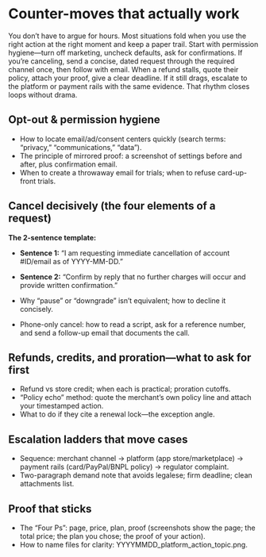 # Counter-moves that actually work
You don’t have to argue for hours. Most situations fold when you use the right action at the right moment and keep a paper trail. Start with permission hygiene—turn off marketing, uncheck defaults, ask for confirmations. If you’re canceling, send a concise, dated request through the required channel once, then follow with email. When a refund stalls, quote their policy, attach your proof, give a clear deadline. If it still drags, escalate to the platform or payment rails with the same evidence. That rhythm closes loops without drama.

## Opt-out & permission hygiene

- How to locate email/ad/consent centers quickly (search terms: “privacy,” “communications,” “data”).
- The principle of mirrored proof: a screenshot of settings before and after, plus confirmation email.
- When to create a throwaway email for trials; when to refuse card-up-front trials.

## Cancel decisively (the four elements of a request)

**The 2-sentence template:**

- **Sentence 1:** “I am requesting immediate cancellation of account #ID/email as of YYYY-MM-DD.”
- **Sentence 2:** “Confirm by reply that no further charges will occur and provide written confirmation.”

- Why “pause” or “downgrade” isn’t equivalent; how to decline it concisely.
- Phone-only cancel: how to read a script, ask for a reference number, and send a follow-up email that documents the call.

## Refunds, credits, and proration—what to ask for first

- Refund vs store credit; when each is practical; proration cutoffs.
- “Policy echo” method: quote the merchant’s own policy line and attach your timestamped action.
- What to do if they cite a renewal lock—the exception angle.

## Escalation ladders that move cases

- Sequence: merchant channel → platform (app store/marketplace) → payment rails (card/PayPal/BNPL policy) → regulator complaint.
- Two-paragraph demand note that avoids legalese; firm deadline; clean attachments list.

## Proof that sticks

- The “Four Ps”: page, price, plan, proof (screenshots show the page; the total price; the plan you chose; the proof of your action).
- How to name files for clarity: YYYYMMDD_platform_action_topic.png.
